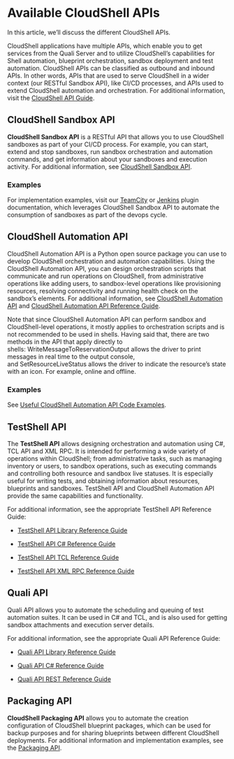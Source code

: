 # Available CloudShell APIs

In this article, we’ll discuss the different CloudShell APIs.

CloudShell applications have multiple APIs, which enable you to get services from the Quali Server and to utilize CloudShell’s capabilities for Shell automation, blueprint orchestration, sandbox deployment and test automation. CloudShell APIs can be classified as outbound and inbound APIs. In other words, APIs that are used to serve CloudShell in a wider context (our RESTful Sandbox API), like CI/CD processes, and APIs used to extend CloudShell automation and orchestration. For additional information, visit the [CloudShell API Guide](../../api-guide/cs-api-overview.md).

## CloudShell Sandbox API

**CloudShell Sandbox API** is a RESTful API that allows you to use CloudShell sandboxes as part of your CI/CD process. For example, you can start, extend and stop sandboxes, run sandbox orchestration and automation commands, and get information about your sandboxes and execution activity. For additional information, see [CloudShell Sandbox API](https://help.quali.com/Online%20Help/0.0/Portal/Content/API/CS-Snbx-API-Topic.htm).

### Examples

For implementation examples, visit our [TeamCity](https://github.com/QualiSystems/Sandbox-TeamCIty-Plugin/blob/master/README.md) or [Jenkins](https://plugins.jenkins.io/cloudshell-sandbox) plugin documentation, which leverages CloudShell Sandbox API to automate the consumption of sandboxes as part of the devops cycle.

## CloudShell Automation API

CloudShell Automation API is a Python open source package you can use to develop CloudShell orchestration and automation capabilities. Using the CloudShell Automation API, you can design orchestration scripts that communicate and run operations on CloudShell, from administrative operations like adding users, to sandbox-level operations like provisioning resources, resolving connectivity and running health check on the sandbox’s elements. For additional information, see [CloudShell Automation API](https://help.quali.com/Online%20Help/0.0/Portal/Content/API/Pyth-API-Overvw.htm) and [CloudShell Automation API Reference Guide](https://help.quali.com/Online%20Help/0.0/Python-API).

Note that since CloudShell Automation API can perform sandbox and CloudShell\-level operations, it mostly applies to orchestration scripts and is not recommended to be used in shells. Having said that, there are two methods in the API that apply directly to shells: WriteMessageToReservationOutput allows the driver to print messages in real time to the output console, and SetResourceLiveStatus allows the driver to indicate the resource’s state with an icon. For example, online and offline.

### Examples

See [Useful CloudShell Automation API Code Examples](./available-cs-api/useful-cs-api-examples/).

## TestShell API

The **TestShell API** allows designing orchestration and automation using C#, TCL API and XML RPC. It is intended for performing a wide variety of operations within CloudShell; from administrative tasks, such as managing inventory or users, to sandbox operations, such as executing commands and controlling both resource and sandbox live statuses. It is especially useful for writing tests, and obtaining information about resources, blueprints and sandboxes. TestShell API and CloudShell Automation API provide the same capabilities and functionality.

For additional information, see the appropriate TestShell API Reference Guide:

- [TestShell API Library Reference Guide](https://help.quali.com/Online%20Help/0.0/testshell-api/TestShell%20API%20Library.html)
    
- [TestShell API C# Reference Guide](https://help.quali.com/Online%20Help/0.0/testshell-api/TestShell%20cSharp%20API.html)
    
- [TestShell API TCL Reference Guide](https://help.quali.com/Online%20Help/0.0/testshell-api/TestShell%20TCL%20API.html)
    
- [TestShell API XML RPC Reference Guide](https://help.quali.com/Online%20Help/0.0/testshell-api/TestShell%20XML%20RPC%20API.html)
    

## Quali API

Quali API allows you to automate the scheduling and queuing of test automation suites. It can be used in C# and TCL, and is also used for getting sandbox attachments and execution server details.

For additional information, see the appropriate Quali API Reference Guide:

- [Quali API Library Reference Guide](https://help.quali.com/Online%20Help/0.0/quali-api/Quali%20API%20Library.html)
    
- [Quali API C# Reference Guide](https://help.quali.com/Online%20Help/0.0/quali-api/Quali%20cSharp%20API.html)
    
- [Quali API REST Reference Guide](https://help.quali.com/Online%20Help/0.0/quali-api/Quali%20REST%20API.html)
    

## Packaging API

**CloudShell Packaging API** allows you to automate the creation configuration of CloudShell blueprint packages, which can be used for backup purposes and for sharing blueprints between different CloudShell deployments. For additional information and implementation examples, see the [Packaging API](https://help.quali.com/Online%20Help/0.0/Portal/Content/API/Pckg-API/PackagingAPI.htm).